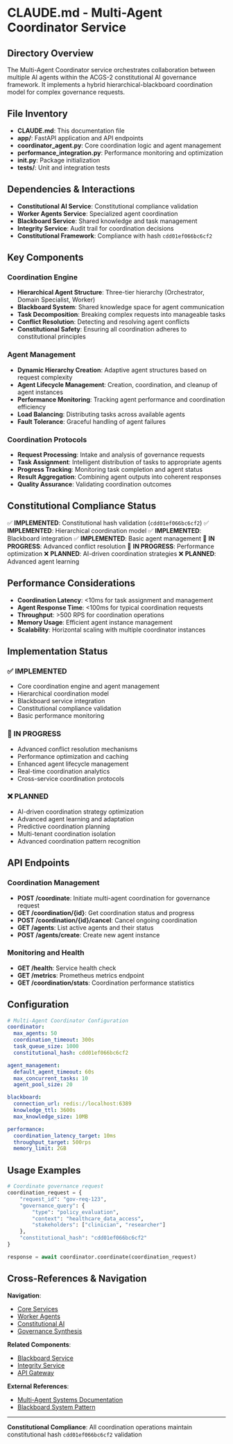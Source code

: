 
<!-- Constitutional Hash: cdd01ef066bc6cf2 -->

# CLAUDE.md - Multi-Agent Coordinator Service

## Directory Overview

The Multi-Agent Coordinator service orchestrates collaboration between multiple AI agents within the ACGS-2 constitutional AI governance framework. It implements a hybrid hierarchical-blackboard coordination model for complex governance requests.

## File Inventory

- **CLAUDE.md**: This documentation file
- **app/**: FastAPI application and API endpoints
- **coordinator_agent.py**: Core coordination logic and agent management
- **performance_integration.py**: Performance monitoring and optimization
- **__init__.py**: Package initialization
- **tests/**: Unit and integration tests

## Dependencies & Interactions

- **Constitutional AI Service**: Constitutional compliance validation
- **Worker Agents Service**: Specialized agent coordination
- **Blackboard Service**: Shared knowledge and task management
- **Integrity Service**: Audit trail for coordination decisions
- **Constitutional Framework**: Compliance with hash `cdd01ef066bc6cf2`

## Key Components

### Coordination Engine
- **Hierarchical Agent Structure**: Three-tier hierarchy (Orchestrator, Domain Specialist, Worker)
- **Blackboard System**: Shared knowledge space for agent communication
- **Task Decomposition**: Breaking complex requests into manageable tasks
- **Conflict Resolution**: Detecting and resolving agent conflicts
- **Constitutional Safety**: Ensuring all coordination adheres to constitutional principles

### Agent Management
- **Dynamic Hierarchy Creation**: Adaptive agent structures based on request complexity
- **Agent Lifecycle Management**: Creation, coordination, and cleanup of agent instances
- **Performance Monitoring**: Tracking agent performance and coordination efficiency
- **Load Balancing**: Distributing tasks across available agents
- **Fault Tolerance**: Graceful handling of agent failures

### Coordination Protocols
- **Request Processing**: Intake and analysis of governance requests
- **Task Assignment**: Intelligent distribution of tasks to appropriate agents
- **Progress Tracking**: Monitoring task completion and agent status
- **Result Aggregation**: Combining agent outputs into coherent responses
- **Quality Assurance**: Validating coordination outcomes

## Constitutional Compliance Status

✅ **IMPLEMENTED**: Constitutional hash validation (`cdd01ef066bc6cf2`)
✅ **IMPLEMENTED**: Hierarchical coordination model
✅ **IMPLEMENTED**: Blackboard integration
✅ **IMPLEMENTED**: Basic agent management
🔄 **IN PROGRESS**: Advanced conflict resolution
🔄 **IN PROGRESS**: Performance optimization
❌ **PLANNED**: AI-driven coordination strategies
❌ **PLANNED**: Advanced agent learning

## Performance Considerations

- **Coordination Latency**: <10ms for task assignment and management
- **Agent Response Time**: <100ms for typical coordination requests
- **Throughput**: >500 RPS for coordination operations
- **Memory Usage**: Efficient agent instance management
- **Scalability**: Horizontal scaling with multiple coordinator instances

## Implementation Status

### ✅ IMPLEMENTED
- Core coordination engine and agent management
- Hierarchical coordination model
- Blackboard service integration
- Constitutional compliance validation
- Basic performance monitoring

### 🔄 IN PROGRESS
- Advanced conflict resolution mechanisms
- Performance optimization and caching
- Enhanced agent lifecycle management
- Real-time coordination analytics
- Cross-service coordination protocols

### ❌ PLANNED
- AI-driven coordination strategy optimization
- Advanced agent learning and adaptation
- Predictive coordination planning
- Multi-tenant coordination isolation
- Advanced coordination pattern recognition

## API Endpoints

### Coordination Management
- **POST /coordinate**: Initiate multi-agent coordination for governance request
- **GET /coordination/{id}**: Get coordination status and progress
- **POST /coordination/{id}/cancel**: Cancel ongoing coordination
- **GET /agents**: List active agents and their status
- **POST /agents/create**: Create new agent instance

### Monitoring and Health
- **GET /health**: Service health check
- **GET /metrics**: Prometheus metrics endpoint
- **GET /coordination/stats**: Coordination performance statistics

## Configuration

```yaml
# Multi-Agent Coordinator Configuration
coordinator:
  max_agents: 50
  coordination_timeout: 300s
  task_queue_size: 1000
  constitutional_hash: cdd01ef066bc6cf2

agent_management:
  default_agent_timeout: 60s
  max_concurrent_tasks: 10
  agent_pool_size: 20

blackboard:
  connection_url: redis://localhost:6389
  knowledge_ttl: 3600s
  max_knowledge_size: 10MB

performance:
  coordination_latency_target: 10ms
  throughput_target: 500rps
  memory_limit: 2GB
```

## Usage Examples

```python
# Coordinate governance request
coordination_request = {
    "request_id": "gov-req-123",
    "governance_query": {
        "type": "policy_evaluation",
        "context": "healthcare_data_access",
        "stakeholders": ["clinician", "researcher"]
    },
    "constitutional_hash": "cdd01ef066bc6cf2"
}

response = await coordinator.coordinate(coordination_request)
```

## Cross-References & Navigation

**Navigation**:
- [Core Services](../CLAUDE.md)
- [Worker Agents](../worker_agents/CLAUDE.md)
- [Constitutional AI](../constitutional-ai/CLAUDE.md)
- [Governance Synthesis](../governance-synthesis/CLAUDE.md)

**Related Components**:
- [Blackboard Service](../../platform_services/blackboard/CLAUDE.md)
- [Integrity Service](../../platform_services/integrity/CLAUDE.md)
- [API Gateway](../../platform_services/api_gateway/CLAUDE.md)

**External References**:
- [Multi-Agent Systems Documentation](https://en.wikipedia.org/wiki/Multi-agent_system)
- [Blackboard System Pattern](https://en.wikipedia.org/wiki/Blackboard_system)

---

**Constitutional Compliance**: All coordination operations maintain constitutional hash `cdd01ef066bc6cf2` validation
